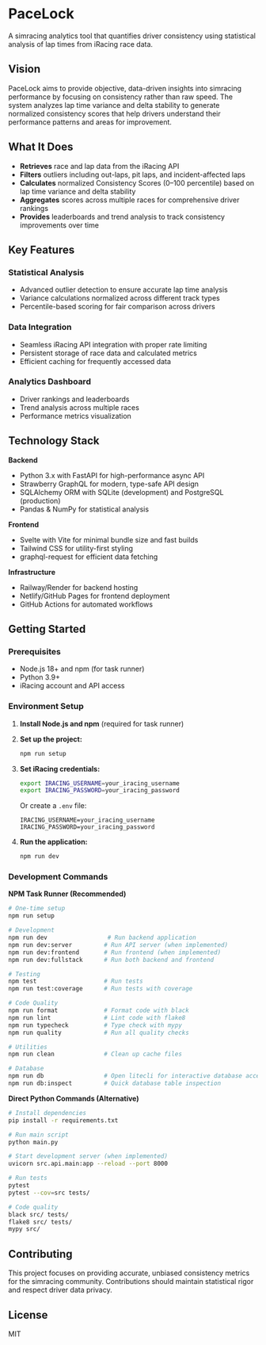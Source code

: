 # PaceLock

A simracing analytics tool that quantifies driver consistency using statistical analysis of lap times from iRacing race data.

## Vision

PaceLock aims to provide objective, data-driven insights into simracing performance by focusing on consistency rather than raw speed. The system analyzes lap time variance and delta stability to generate normalized consistency scores that help drivers understand their performance patterns and areas for improvement.

## What It Does

- **Retrieves** race and lap data from the iRacing API
- **Filters** outliers including out-laps, pit laps, and incident-affected laps
- **Calculates** normalized Consistency Scores (0–100 percentile) based on lap time variance and delta stability
- **Aggregates** scores across multiple races for comprehensive driver rankings
- **Provides** leaderboards and trend analysis to track consistency improvements over time

## Key Features

### Statistical Analysis
- Advanced outlier detection to ensure accurate lap time analysis
- Variance calculations normalized across different track types
- Percentile-based scoring for fair comparison across drivers

### Data Integration
- Seamless iRacing API integration with proper rate limiting
- Persistent storage of race data and calculated metrics
- Efficient caching for frequently accessed data

### Analytics Dashboard
- Driver rankings and leaderboards
- Trend analysis across multiple races
- Performance metrics visualization

## Technology Stack

**Backend**
- Python 3.x with FastAPI for high-performance async API
- Strawberry GraphQL for modern, type-safe API design
- SQLAlchemy ORM with SQLite (development) and PostgreSQL (production)
- Pandas & NumPy for statistical analysis

**Frontend**
- Svelte with Vite for minimal bundle size and fast builds
- Tailwind CSS for utility-first styling
- graphql-request for efficient data fetching

**Infrastructure**
- Railway/Render for backend hosting
- Netlify/GitHub Pages for frontend deployment
- GitHub Actions for automated workflows

## Getting Started

### Prerequisites
- Node.js 18+ and npm (for task runner)
- Python 3.9+ 
- iRacing account and API access

### Environment Setup

1. **Install Node.js and npm** (required for task runner)

2. **Set up the project:**
   ```bash
   npm run setup
   ```

3. **Set iRacing credentials:**
   ```bash
   export IRACING_USERNAME=your_iracing_username
   export IRACING_PASSWORD=your_iracing_password
   ```
   
   Or create a `.env` file:
   ```
   IRACING_USERNAME=your_iracing_username
   IRACING_PASSWORD=your_iracing_password
   ```

4. **Run the application:**
   ```bash
   npm run dev
   ```

### Development Commands

**NPM Task Runner (Recommended)**
```bash
# One-time setup
npm run setup

# Development
npm run dev                 # Run backend application
npm run dev:server         # Run API server (when implemented)
npm run dev:frontend       # Run frontend (when implemented)
npm run dev:fullstack      # Run both backend and frontend

# Testing
npm test                   # Run tests
npm run test:coverage      # Run tests with coverage

# Code Quality
npm run format             # Format code with black
npm run lint               # Lint code with flake8
npm run typecheck          # Type check with mypy
npm run quality            # Run all quality checks

# Utilities
npm run clean              # Clean up cache files

# Database
npm run db                 # Open litecli for interactive database access
npm run db:inspect         # Quick database table inspection
```

**Direct Python Commands (Alternative)**
```bash
# Install dependencies
pip install -r requirements.txt

# Run main script
python main.py

# Start development server (when implemented)
uvicorn src.api.main:app --reload --port 8000

# Run tests
pytest
pytest --cov=src tests/

# Code quality
black src/ tests/
flake8 src/ tests/
mypy src/
```

## Contributing

This project focuses on providing accurate, unbiased consistency metrics for the simracing community. Contributions should maintain statistical rigor and respect driver data privacy.

## License

MIT
